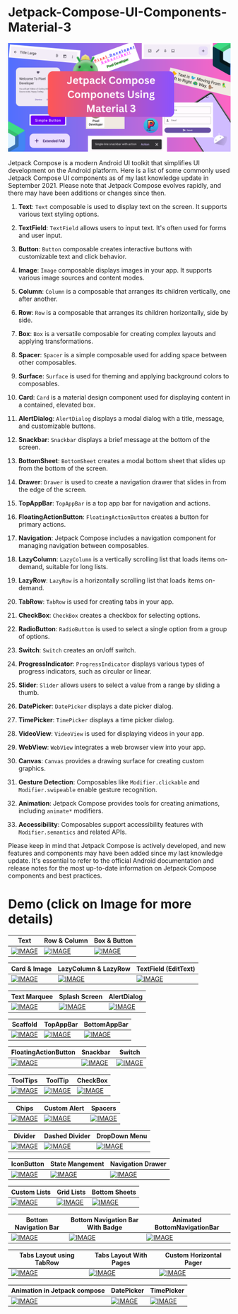 # Jetpack-Compose-UI-Components-Material-3

<img src="https://github.com/Dinesh2510/Jetpack-Compose-UI-Components-Material-3/blob/main/PDF%20Book.png?raw=true" width="750">

Jetpack Compose is a modern Android UI toolkit that simplifies UI development on the Android platform. Here is a list of some commonly used Jetpack Compose UI components as of my last knowledge update in September 2021. Please note that Jetpack Compose evolves rapidly, and there may have been additions or changes since then.

1. **Text**: `Text` composable is used to display text on the screen. It supports various text styling options.

2. **TextField**: `TextField` allows users to input text. It's often used for forms and user input.

3. **Button**: `Button` composable creates interactive buttons with customizable text and click behavior.

4. **Image**: `Image` composable displays images in your app. It supports various image sources and content modes.

5. **Column**: `Column` is a composable that arranges its children vertically, one after another.

6. **Row**: `Row` is a composable that arranges its children horizontally, side by side.

7. **Box**: `Box` is a versatile composable for creating complex layouts and applying transformations.

8. **Spacer**: `Spacer` is a simple composable used for adding space between other composables.

9. **Surface**: `Surface` is used for theming and applying background colors to composables.

10. **Card**: `Card` is a material design component used for displaying content in a contained, elevated box.

11. **AlertDialog**: `AlertDialog` displays a modal dialog with a title, message, and customizable buttons.

12. **Snackbar**: `Snackbar` displays a brief message at the bottom of the screen.

13. **BottomSheet**: `BottomSheet` creates a modal bottom sheet that slides up from the bottom of the screen.

14. **Drawer**: `Drawer` is used to create a navigation drawer that slides in from the edge of the screen.

15. **TopAppBar**: `TopAppBar` is a top app bar for navigation and actions.

16. **FloatingActionButton**: `FloatingActionButton` creates a button for primary actions.

17. **Navigation**: Jetpack Compose includes a navigation component for managing navigation between composables.

18. **LazyColumn**: `LazyColumn` is a vertically scrolling list that loads items on-demand, suitable for long lists.

19. **LazyRow**: `LazyRow` is a horizontally scrolling list that loads items on-demand.

20. **TabRow**: `TabRow` is used for creating tabs in your app.

21. **CheckBox**: `CheckBox` creates a checkbox for selecting options.

22. **RadioButton**: `RadioButton` is used to select a single option from a group of options.

23. **Switch**: `Switch` creates an on/off switch.

24. **ProgressIndicator**: `ProgressIndicator` displays various types of progress indicators, such as circular or linear.

25. **Slider**: `Slider` allows users to select a value from a range by sliding a thumb.

26. **DatePicker**: `DatePicker` displays a date picker dialog.

27. **TimePicker**: `TimePicker` displays a time picker dialog.

28. **VideoView**: `VideoView` is used for displaying videos in your app.

29. **WebView**: `WebView` integrates a web browser view into your app.

30. **Canvas**: `Canvas` provides a drawing surface for creating custom graphics.

31. **Gesture Detection**: Composables like `Modifier.clickable` and `Modifier.swipeable` enable gesture recognition.

32. **Animation**: Jetpack Compose provides tools for creating animations, including `animate*` modifiers.

33. **Accessibility**: Composables support accessibility features with `Modifier.semantics` and related APIs.

Please keep in mind that Jetpack Compose is actively developed, and new features and components may have been added since my last knowledge update. It's essential to refer to the official Android documentation and release notes for the most up-to-date information on Jetpack Compose components and best practices.

# Demo (click on Image for more details)
| Text  | Row & Column | Box & Button |
| ------------- | ------------- |  ------------- |
| [![IMAGE](https://img.youtube.com/vi/xlNVM_8UGmk/0.jpg)](https://www.youtube.com/watch?v=xlNVM_8UGmk)  |  [![IMAGE](https://img.youtube.com/vi/urSIT2ik3NU/0.jpg)](https://www.youtube.com/watch?v=urSIT2ik3NU)  |   [![IMAGE](https://img.youtube.com/vi/s3zRbq_ggRI/0.jpg)](https://www.youtube.com/watch?v=s3zRbq_ggRI)|

| Card & Image  | LazyColumn & LazyRow | TextField (EditText) |
| ------------- | ------------- |  ------------- |
| [![IMAGE](https://img.youtube.com/vi/_kyX8foNDfI/0.jpg)](https://www.youtube.com/watch?v=_kyX8foNDfI)  | [![IMAGE](https://img.youtube.com/vi/85vXFRqdMtU/0.jpg)](https://www.youtube.com/watch?v=85vXFRqdMtU)  |[![IMAGE](https://img.youtube.com/vi/8jpIDyblF0U/0.jpg)](https://www.youtube.com/watch?v=8jpIDyblF0U)  |

| Text Marquee  | Splash Screen | AlertDialog |
| ------------- | ------------- |  ------------- |
| [![IMAGE](https://img.youtube.com/vi/2SCYFycb_jY/0.jpg)](https://www.youtube.com/watch?v=2SCYFycb_jY)  | [![IMAGE](https://img.youtube.com/vi/_nle7vPnI1Q/0.jpg)](https://www.youtube.com/watch?v=_nle7vPnI1Q)  |[![IMAGE](https://img.youtube.com/vi/3WmAj8r6iJo/0.jpg)](https://www.youtube.com/watch?v=3WmAj8r6iJo)  |

| Scaffold  | TopAppBar | BottomAppBar |
| ------------- | ------------- |  ------------- |
| [![IMAGE](https://img.youtube.com/vi/cVtzO2CAGgo/0.jpg)](https://www.youtube.com/watch?v=cVtzO2CAGgo)  | [![IMAGE](https://img.youtube.com/vi/Q2gF8yYR2LQ/0.jpg)](https://www.youtube.com/watch?v=Q2gF8yYR2LQ)  |[![IMAGE](https://img.youtube.com/vi/Ul3k5doYzfk/0.jpg)](https://www.youtube.com/watch?v=Ul3k5doYzfk)  |

| FloatingActionButton  | Snackbar | Switch |
| ------------- | ------------- |  ------------- |
| [![IMAGE](https://img.youtube.com/vi/DBTxo2D6pT0/0.jpg)](https://www.youtube.com/watch?v=DBTxo2D6pT0)  | [![IMAGE](https://img.youtube.com/vi/F4XY9S2dfaA/0.jpg)](https://www.youtube.com/watch?v=F4XY9S2dfaA)  |[![IMAGE](https://img.youtube.com/vi/KRmOpXayfXY/0.jpg)](https://www.youtube.com/watch?v=KRmOpXayfXY)  |

| ToolTips  | ToolTip | CheckBox |
| ------------- | ------------- |  ------------- |
| [![IMAGE](https://img.youtube.com/vi/kmAxy1SOJbA/0.jpg)](https://www.youtube.com/watch?v=kmAxy1SOJbA)  | [![IMAGE](https://img.youtube.com/vi/0nnAx0g-6oc/0.jpg)](https://www.youtube.com/watch?v=0nnAx0g-6oc)  |[![IMAGE](https://img.youtube.com/vi/HDewISB_1k0/0.jpg)](https://www.youtube.com/watch?v=HDewISB_1k0)|

| Chips | Custom Alert | Spacers  |
| ------------- | ------------- |  ------------- |
| [![IMAGE](https://img.youtube.com/vi/qDwxuVZ5e-A/0.jpg)](https://www.youtube.com/watch?v=qDwxuVZ5e-A)  | [![IMAGE](https://img.youtube.com/vi/zzTp6zmOkTU/0.jpg)](https://www.youtube.com/watch?v=zzTp6zmOkTU)  |[![IMAGE](https://img.youtube.com/vi/9VKHJLf0wgQ/0.jpg)](https://www.youtube.com/watch?v=9VKHJLf0wgQ)|

| Divider | Dashed Divider | DropDown Menu  |
| ------------- | ------------- |  ------------- |
| [![IMAGE](https://img.youtube.com/vi/EZhDu8kYEJg/0.jpg)](https://www.youtube.com/watch?v=EZhDu8kYEJg)  | [![IMAGE](https://img.youtube.com/vi/z7ooiCMtPLc/0.jpg)](https://www.youtube.com/watch?v=z7ooiCMtPLc)  |[![IMAGE](https://img.youtube.com/vi/1ABTACV_dqA/0.jpg)](https://www.youtube.com/watch?v=1ABTACV_dqA)|

| IconButton | State Mangement | Navigation Drawer |
| ------------- | ------------- |  ------------- |
| [![IMAGE](https://img.youtube.com/vi/mRyb9GDUE3g/0.jpg)](https://www.youtube.com/watch?v=mRyb9GDUE3g)  | [![IMAGE](https://img.youtube.com/vi/v56BmC-PVSQ/0.jpg)](https://www.youtube.com/watch?v=v56BmC-PVSQ)  |[![IMAGE](https://img.youtube.com/vi/-CIbqSab1yY/0.jpg)](https://www.youtube.com/watch?v=-CIbqSab1yY)|

| Custom Lists | Grid Lists | Bottom Sheets |
| ------------- | ------------- |  ------------- |
| [![IMAGE](https://img.youtube.com/vi/_BNtw6QLoLg/0.jpg)](https://www.youtube.com/watch?v=_BNtw6QLoLg)  | [![IMAGE](https://img.youtube.com/vi/z3BTJGL8kU8/0.jpg)](https://www.youtube.com/watch?v=z3BTJGL8kU8)  |[![IMAGE](https://img.youtube.com/vi/ME4MRY0grhw/0.jpg)](https://www.youtube.com/watch?v=ME4MRY0grhw)|

| Bottom Navigation Bar | Bottom Navigation Bar With Badge | Animated BottomNavigationBar |
| ------------- | ------------- |  ------------- |
| [![IMAGE](https://img.youtube.com/vi/-4kWwTDOyTo/0.jpg)](https://www.youtube.com/watch?v=/-4kWwTDOyTo)  | [![IMAGE](https://img.youtube.com/vi/GXyXDYtD8Yw/0.jpg)](https://www.youtube.com/watch?v=GXyXDYtD8Yw)  |[![IMAGE](https://img.youtube.com/vi/XqCCEZeYq-Y/0.jpg)](https://www.youtube.com/watch?v=XqCCEZeYq-Y)|

| Tabs Layout using TabRow | Tabs Layout With Pages | Custom Horizontal Pager |
| ------------- | ------------- |  ------------- |
| [![IMAGE](https://img.youtube.com/vi/9bPU8di_3bU/0.jpg)](https://www.youtube.com/watch?v=/9bPU8di_3bU)  | [![IMAGE](https://img.youtube.com/vi/7CAQtvXAnmo/0.jpg)](https://www.youtube.com/watch?v=7CAQtvXAnmo)  |[![IMAGE](https://img.youtube.com/vi/JzFOLrVAuqk/0.jpg)](https://www.youtube.com/watch?v=JzFOLrVAuqk)|


| Animation in Jetpack compose | DatePicker | TimePicker |
| ------------- | ------------- |  ------------- |
| [![IMAGE](https://img.youtube.com/vi/JwvXht9Cb3w/0.jpg)](https://www.youtube.com/watch?v=/JwvXht9Cb3w)  | [![IMAGE](https://img.youtube.com/vi/fWUqQjj34vY/0.jpg)](https://www.youtube.com/watch?v=fWUqQjj34vY)  |[![IMAGE](https://img.youtube.com/vi/Ndp6RyDwPYs/0.jpg)](https://www.youtube.com/watch?v=Ndp6RyDwPYs)|




